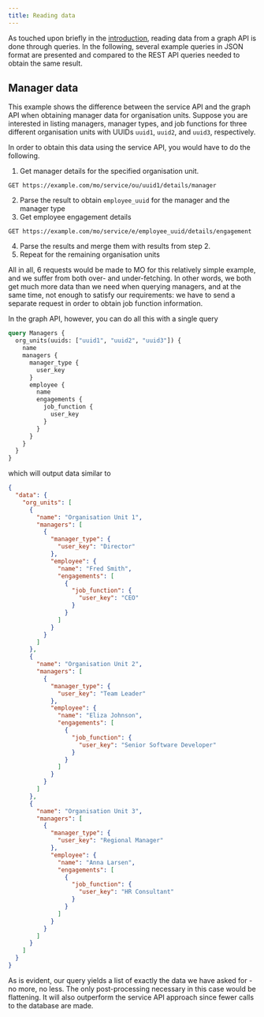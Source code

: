 ```yaml
---
title: Reading data
---
```


As touched upon briefly in the [introduction](intro.md#quickstart), reading data from a graph API is done through queries. In the following, several example queries in JSON format are presented and compared to the REST API queries needed to obtain the same result.

## Manager data
This example shows the difference between the service API and the graph API when obtaining manager data for organisation units.
Suppose you are interested in listing managers, manager types, and job functions for three different organisation units with UUIDs `uuid1`, `uuid2`, and `uuid3`, respectively.

In order to obtain this data using the service API, you would have to do the following.

1. Get manager details for the specified organisation unit.
```
GET https://example.com/mo/service/ou/uuid1/details/manager
```
2. Parse the result to obtain `employee_uuid` for the manager and the manager type
3. Get employee engagement details
```
GET https://example.com/mo/service/e/employee_uuid/details/engagement
```
4. Parse the results and merge them with results from step 2.
5. Repeat for the remaining organisation units

All in all, 6 requests would be made to MO for this relatively simple example, and we suffer from both over- and under-fetching. In other words, we both get much more data than we need when querying managers, and at the same time, not enough to satisfy our requirements: we have to send a separate request in order to obtain job function information.

In the graph API, however, you can do all this with a single query

```graphql
query Managers {
  org_units(uuids: ["uuid1", "uuid2", "uuid3"]) {
    name
    managers {
      manager_type {
        user_key
      }
      employee {
        name
        engagements {
          job_function {
            user_key
          }
        }
      }
    }
  }
}
```
which will output data similar to

```json
{
  "data": {
    "org_units": [
      {
        "name": "Organisation Unit 1",
        "managers": [
          {
            "manager_type": {
              "user_key": "Director"
            },
            "employee": {
              "name": "Fred Smith",
              "engagements": [
                {
                  "job_function": {
                    "user_key": "CEO"
                  }
                }
              ]
            }
          }
        ]
      },
      {
        "name": "Organisation Unit 2",
        "managers": [
          {
            "manager_type": {
              "user_key": "Team Leader"
            },
            "employee": {
              "name": "Eliza Johnson",
              "engagements": [
                {
                  "job_function": {
                    "user_key": "Senior Software Developer"
                  }
                }
              ]
            }
          }
        ]
      },
      {
        "name": "Organisation Unit 3",
        "managers": [
          {
            "manager_type": {
              "user_key": "Regional Manager"
            },
            "employee": {
              "name": "Anna Larsen",
              "engagements": [
                {
                  "job_function": {
                    "user_key": "HR Consultant"
                  }
                }
              ]
            }
          }
        ]
      }
    ]
  }
}
```

As is evident, our query yields a list of exactly the data we have asked for - no more, no less. The only post-processing necessary in this case would be flattening. It will also outperform the service API approach since fewer calls to the database are made.
